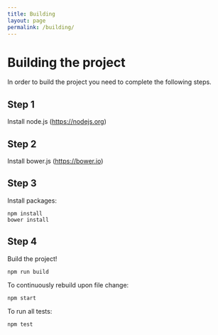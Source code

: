 ```yaml
---
title: Building
layout: page
permalink: /building/
---
```

# Building the project ##
In order to build the project you need to complete the following steps.

## Step 1 ###

Install node.js (https://nodejs.org)

## Step 2 ###
Install bower.js (https://bower.io)

## Step 3 ###
Install packages:

```
npm install
bower install
```

## Step 4 ###
Build the project!

```
npm run build
```

To continuously rebuild upon file change:

```
npm start
```

To run all tests:

```
npm test
```
